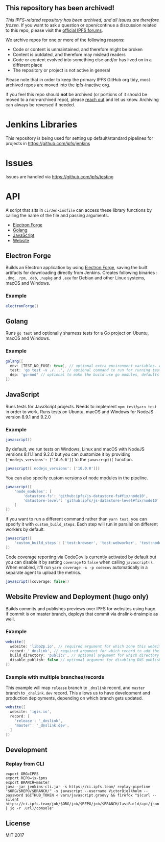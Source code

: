## This repository has been archived!
*This IPFS-related repository has been archived, and all issues are therefore frozen.* If you want to ask a question or open/continue a discussion related to this repo, please visit the [official IPFS forums](https://discuss.ipfs.io).

We archive repos for one or more of the following reasons:
- Code or content is unmaintained, and therefore might be broken
- Content is outdated, and therefore may mislead readers
- Code or content evolved into something else and/or has lived on in a different place
- The repository or project is not active in general

Please note that in order to keep the primary IPFS GitHub org tidy, most archived repos are moved into the [ipfs-inactive](https://github.com/ipfs-inactive) org.

If you feel this repo should **not** be archived (or portions of it should be moved to a non-archived repo), please [reach out](https://ipfs.io/help) and let us know. Archiving can always be reversed if needed.

# Jenkins Libraries

This repository is being used for setting up default/standard pipelines for projects in https://github.com/ipfs/jenkins

# Issues

Issues are handled via https://github.com/ipfs/testing

# API

A script that sits in `ci/Jenkinsfile` can access these library functions by calling the name of the file and passing arguments.

- [Electron Forge](#electron-forge)
- [Golang](#golang)
- [JavaScript](#javascript)
- [Website](#website-preview-and-deployment-hugo-only)

## Electron Forge

Builds an Electron application by using [Electron Forge](https://electronforge.io/), saving the built artifacts for downloading directly from Jenkins. Creates following binaries : `.dmg`, `.rpm`, `.deb`, `.nupkg` and `.exe` for Debian and other Linux systems, macOS and Windows.

### Example

```groovy
electronForge()
```

## Golang

Runs `go test` and optionally sharness tests for a Go project on Ubuntu, macOS and Windows.

### Example

```groovy
golang([
  env: [TEST_NO_FUSE: true], // optional extra environment variables. Already sets CI=true
  test: 'go test -v ./...', // optional command to run for running tests, defaults to `go test -v ./...`
  dep: 'go-mod' // optional to make the build use go modules, defaults to gx
])
```

## JavaScript

Runs tests for JavaScript projects. Needs to implement `npm test`/`yarn test` in order to work. Runs tests on Ubuntu, macOS and Windows for NodeJS version 8.9.1 and 9.2.0

### Example

```groovy
javascript()
```

By default, we run tests on Windows, Linux and macOS with NodeJS versions 8.11.1 and 9.2.0
but you can customize it by providing `['nodejs_versions': ['10.0.0']]` to the `javascript()` function.

```groovy
javascript(['nodejs_versions': ['10.0.0']])
```

You can also specify custom versions of node modules in the pipeline.

```groovy
javascript([
    'node_modules': [
        'datastore-fs': 'github:ipfs/js-datastore-fs#fix/node10',
        'datastore-level': 'github:ipfs/js-datastore-level#fix/node10'
    ]
])
```

If you want to run a different command rather than `yarn test`, you can specify
it with `custom_build_steps`. Each step will run in parallel on different workers by default.

```groovy
javascript([
    'custom_build_steps': ['test:browser', 'test:webworker', 'test:node']
])
```

Code coverage reporting via CodeCov is currently activated by default but you can disable
it by setting `coverage` to `false` when calling `javascript()`. When enabled, it'll
run `yarn coverage -u -p codecov` automatically in a separate agent to upload the metrics.

```groovy
javascript([coverage: false])
```


## Website Preview and Deployment (hugo only)

Builds commits and publishes previews over IPFS for websites using hugo. If commit is on master branch, deploys that commit via dnslink-dnsimple as well.

### Example

```groovy
website([
  website: 'libp2p.io', // required argument for which zone this website will deployed at
  record: '_dnslink', // required argument for which record to add the dnslink TXT record at
  build_directory: 'public/', // optional argument for which directory to use as build directory. Defaults to `public/`
  disable_publish: false // optional argument for disabling DNS publish. Useful when websites are using hugo but we're not ready to publish them anywhere yet
])
```

### Example with multiple branches/records

This example will map `release` branch to `_dnslink` record, and `master` branch to `_dnslink.dev` record. This allows us to have development and production deployments, depending on which branch gets updated.

```groovy
website([
  website: 'igis.io',
  record: [
    'release': '_dnslink',
    'master': '_dnslink.dev',
  ]
])
```

## Development

### Replay from CLI

```console
export ORG=IPFS
export REPO=js-ipns
export BRANCH=master
java -jar jenkins-cli.jar -s https://ci.ipfs.team/ replay-pipeline "$ORG/$REPO/$BRANCH/" -s javascript --username VictorBjelkholm --password $GITHUB_TOKEN < vars/javascript.groovy && firefox "$(curl --silent https://ci.ipfs.team/job/$ORG/job/$REPO/job/$BRANCH/lastBuild/api/json | jq -r .url)/console"
```

## License

MIT 2017
